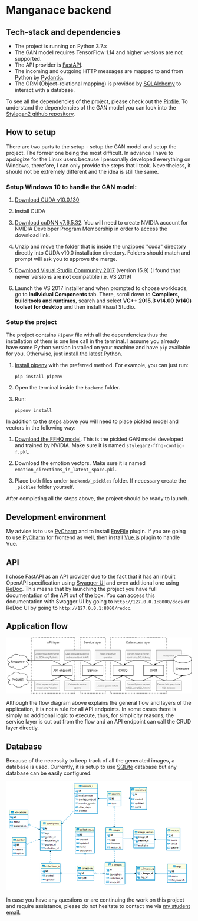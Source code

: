 # Manganace backend

## Tech-stack and dependencies
- The project is running on Python 3.7.x
- The GAN model requires TensorFlow 1.14 and higher versions are not supported.
- The API provider is [FastAPI](https://fastapi.tiangolo.com/).
- The incoming and outgoing HTTP messages are mapped to and from Python by [Pydantic](https://pydantic-docs.helpmanual.io/).
- The ORM (Object–relational mapping) is provided by [SQLAlchemy](https://docs.sqlalchemy.org/en/13/) to interact with a database.

To see all the dependencies of the project, please check out the [Pipfile](Pipfile).
To understand the dependencies of the GAN model you can look into the [Stylegan2 github repository](https://github.com/NVlabs/stylegan2).

## How to setup

There are two parts to the setup - setup the GAN model and setup the project.
The former one being the most difficult.
In advance I have to apologize for the Linux users because I personally developed everything on Windows, therefore, I can only provide the steps that I took.
Nevertheless, it should not be extremely different and the idea is still the same. 

### Setup **Windows 10** to handle the GAN model:

1. [Download CUDA v10.0.130](https://developer.nvidia.com/compute/cuda/10.0/Prod/network_installers/cuda_10.0.130_win10_network)

2. Install CUDA

3. [Download cuDNN v7.6.5.32](https://developer.nvidia.com/compute/machine-learning/cudnn/secure/7.6.5.32/Production/10.0_20191031/cudnn-10.0-windows10-x64-v7.6.5.32.zip).
You will need to create NVIDIA account for NVIDIA Developer Program Membership in order to access the download link.

4. Unzip and move the folder that is inside the unzipped "cuda" directory directly into CUDA v10.0 installation directory.
Folders should match and prompt will ask you to approve the merge.

5. [Download Visual Studio Community 2017](https://my.visualstudio.com/Downloads?q=visual%20studio%202017&wt.mc_id=o~msft~vscom~older-downloads) (version 15.9) (I found that newer versions are **not** compatible i.e. VS 2019)

6. Launch the VS 2017 installer and when prompted to choose workloads, go to __Individual Components__ tab. 
There, scroll down to __Compilers, build tools and runtimes__, search and select __VC++ 2015.3 v14.00 (v140) toolset for desktop__ and then install Visual Studio.

### Setup the project

The project contains `Pipenv` file with all the dependencies thus the installation of them is one line call in the terminal.
I assume you already have some Python version installed on your machine and have `pip` available for you.
Otherwise, just [install the latest Python](https://www.python.org/downloads/).

1. [Install pipenv](https://pipenv.pypa.io/en/latest/install/) with the preferred method.
For example, you can just run: 
    ```
    pip install pipenv
    ```

2. Open the terminal inside the `backend` folder.

3. Run:
    ```
    pipenv install
    ```

In addition to the steps above you will need to place pickled model and vectors in the following way:

1. [Download the FFHQ model](https://nvlabs-fi-cdn.nvidia.com/stylegan2/networks/stylegan2-ffhq-config-f.pkl).
This is the pickled GAN model developed and trained by NVIDIA.
Make sure it is named `stylegan2-ffhq-config-f.pkl`.

2. Download the emotion vectors.
Make sure it is named `emotion_directions_in_latent_space.pkl`.

3. Place both files under `backend/_pickles` folder. If necessary create the `_pickles` folder yourself.

After completing all the steps above, the project should be ready to launch.

## Development environment

My advice is to use [PyCharm](https://www.jetbrains.com/pycharm/) and to install [EnvFile](https://plugins.jetbrains.com/plugin/7861-envfile) plugin.
If you are going to use [PyCharm](https://www.jetbrains.com/pycharm/) for frontend as well, then install [Vue.js](https://plugins.jetbrains.com/plugin/9442-vue-js) plugin to handle Vue.

## API

I chose [FastAPI](https://fastapi.tiangolo.com/) as an API provider due to the fact that it has an inbuilt OpenAPI specification using [Swagger UI](https://github.com/swagger-api/swagger-ui) and even additional one using [ReDoc](https://github.com/Redocly/redoc).
This means that by launching the project you have full documentation of the API out of the box.
You can access this documentation with Swagger UI by going to `http://127.0.0.1:8000/docs` or  ReDoc UI by going to `http://127.0.0.1:8000/redoc`.

## Application flow

![General flow of the application](_docs/general-backend-flow.png "General flow of the application")

Although the flow diagram above explains the general flow and layers of the application, it is not a rule for all API endpoints.
In some cases there is simply no additional logic to execute, thus, for simplicity reasons, the service layer is cut out from the flow and an API endpoint can call the CRUD layer directly.

## Database

Because of the necessity to keep track of all the generated images, a database is used. 
Currently, it is setup to use [SQLite](https://sqlite.org/index.html) database but any database can be easily configured.

![Database diagram](_docs/db-diagram.png "Database diagram")


In case you have any questions or are continuing the work on this project and require assistance, please do not hesitate to contact me via [my student email](mailto:m.makelis@student.ru.nl).